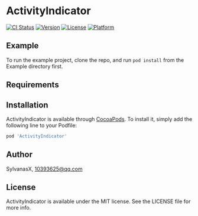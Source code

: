 # ActivityIndicator

[![CI Status](http://img.shields.io/travis/SylvanasX/ActivityIndicator.svg?style=flat)](https://travis-ci.org/SylvanasX/ActivityIndicator)
[![Version](https://img.shields.io/cocoapods/v/ActivityIndicator.svg?style=flat)](http://cocoapods.org/pods/ActivityIndicator)
[![License](https://img.shields.io/cocoapods/l/ActivityIndicator.svg?style=flat)](http://cocoapods.org/pods/ActivityIndicator)
[![Platform](https://img.shields.io/cocoapods/p/ActivityIndicator.svg?style=flat)](http://cocoapods.org/pods/ActivityIndicator)

## Example

To run the example project, clone the repo, and run `pod install` from the Example directory first.

## Requirements

## Installation

ActivityIndicator is available through [CocoaPods](http://cocoapods.org). To install
it, simply add the following line to your Podfile:

```ruby
pod 'ActivityIndicator'
```

## Author

SylvanasX, 10393625@qq.com

## License

ActivityIndicator is available under the MIT license. See the LICENSE file for more info.
